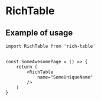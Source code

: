 # RichTable


## Example of usage

```
import RichTable from 'rich-table'


const SomeAwesomePage = () => {
    return (
        <RichTable
            name="SomeUniqueName"
        />
    )
}
```
